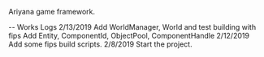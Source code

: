 Ariyana game framework.

-- Works Logs
2/13/2019 Add WorldManager, World and test building with fips
		  Add Entity, ComponentId, ObjectPool, ComponentHandle
2/12/2019 Add some fips build scripts.
2/8/2019 Start the project.